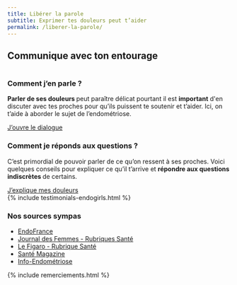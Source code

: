 ```yaml
---
title: Libérer la parole
subtitle: Exprimer tes douleurs peut t’aider
permalink: /liberer-la-parole/
---
```


<section id="section" class="section">
    <div class="container">
        <div class="">
            <h2 class="mb-56"><span>Communique avec ton entourage</span></h2>
            <div class="row d-flex justify-content-between mb-72">
                <div class="col-12 col-lg-6 mb-4 mb-lg-0">
                    <img class="w-100" src="{{ "/assets/images/content/parler.jpg" | relative_url }}" alt="">
                </div>
                <div class="col-12 col-lg-5 d-flex justify-content-center align-items-start flex-column ">
                    <h3 class="titre_sommaire_accueil">Comment j’en parle ?</h3>
                    <p class="card-text"><b>Parler de ses douleurs </b>peut paraître délicat pourtant il est <b>important</b> d'en discuter avec tes proches pour qu’ils puissent te soutenir et t’aider. Ici, on t’aide à aborder le sujet de l’endométriose.</p>
                    <a href="/comment-j-en-parle/" class="btn btn-primary">J’ouvre le dialogue</a>
                </div>
            </div>
            <div class="row d-flex justify-content-between mb-75">
                <div class="order-1 order-lg-2 col-12 col-lg-6 mb-4 mb-lg-0">
                    <img class="w-100" src="{{ "/assets/images/content/question.jpg" | relative_url }}" alt="" >
                </div>
                <div class="order-2 order-lg-1 col-12 col-lg-5 d-flex justify-content-center align-items-start flex-column ">
                    <h3 class="titre_sommaire_accueil">Comment je réponds aux questions ?</h3>
                    <p class="card-text">C’est primordial de pouvoir parler de ce qu’on ressent à ses proches. Voici quelques conseils pour expliquer ce qu’il t’arrive et <b>répondre aux questions indiscrètes </b>de certains.</p>
                    <a href="/comment-je-reponds/" class="btn btn-primary">J’explique mes douleurs</a>
                </div>
            </div>
        </div>
    </div>
</section>

<section class="section">
    {% include testimonials-endogirls.html %}
</section>

<section class="sources section">
    <div class="container">
        <div class="row">
            <h3>Nos sources sympas</h3>
            <ul class="d-flex flex-column justify-content-lg-between flex-lg-row">
                <li><a href="https://www.endofrance.org/">EndoFrance</a></li>
                <li><a href="https://sante.journaldesfemmes.fr/">Journal des Femmes - Rubriques Santé</a></li>
                <li><a href="https://recherche.lefigaro.fr/recherche/endom%C3%A9triose/?publication=sante.lefigaro.fr">Le Figaro - Rubrique Santé</a></li>
                <li><a href="https://www.santemagazine.fr/">Santé Magazine</a></li>
                <li><a href="https://www.info-endometriose.fr/">Info-Endométriose</a></li>
            </ul>
            {% include remerciements.html %}
        </div>
    </div>
</section>